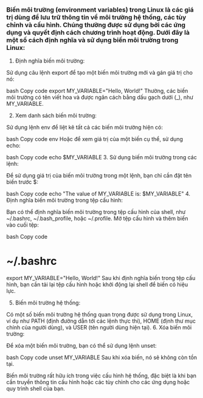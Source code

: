 ### Biến môi trường (environment variables) trong Linux là các giá trị dùng để lưu trữ thông tin về môi trường hệ thống, các tùy chỉnh và cấu hình. Chúng thường được sử dụng bởi các ứng dụng và quyết định cách chương trình hoạt động. Dưới đây là một số cách định nghĩa và sử dụng biến môi trường trong Linux:

1. Định nghĩa biến môi trường:

Sử dụng câu lệnh export để tạo một biến môi trường mới và gán giá trị cho nó:

bash
Copy code
export MY_VARIABLE="Hello, World!"
Thường, các biến môi trường có tên viết hoa và được ngăn cách bằng dấu gạch dưới (_), như MY_VARIABLE.

2. Xem danh sách biến môi trường:

Sử dụng lệnh env để liệt kê tất cả các biến môi trường hiện có:

bash
Copy code
env
Hoặc để xem giá trị của một biến cụ thể, sử dụng echo:

bash
Copy code
echo $MY_VARIABLE
3. Sử dụng biến môi trường trong các lệnh:

Để sử dụng giá trị của biến môi trường trong một lệnh, bạn chỉ cần đặt tên biến trước $:

bash
Copy code
echo "The value of MY_VARIABLE is: $MY_VARIABLE"
4. Định nghĩa biến môi trường trong tệp cấu hình:

Bạn có thể định nghĩa biến môi trường trong tệp cấu hình của shell, như ~/.bashrc, ~/.bash_profile, hoặc ~/.profile. Mở tệp cấu hình và thêm biến vào cuối tệp:

bash
Copy code
# ~/.bashrc
export MY_VARIABLE="Hello, World!"
Sau khi định nghĩa biến trong tệp cấu hình, bạn cần tải lại tệp cấu hình hoặc khởi động lại shell để biến có hiệu lực.

5. Biến môi trường hệ thống:

Có một số biến môi trường hệ thống quan trọng được sử dụng trong Linux, ví dụ như PATH (định đường dẫn tới các lệnh thực thi), HOME (định thư mục chính của người dùng), và USER (tên người dùng hiện tại).
6. Xóa biến môi trường:

Để xóa một biến môi trường, bạn có thể sử dụng lệnh unset:

bash
Copy code
unset MY_VARIABLE
Sau khi xóa biến, nó sẽ không còn tồn tại.

Biến môi trường rất hữu ích trong việc cấu hình hệ thống, đặc biệt là khi bạn cần truyền thông tin cấu hình hoặc các tùy chỉnh cho các ứng dụng hoặc quy trình shell của bạn.
